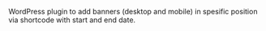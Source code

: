 WordPress plugin to add banners (desktop and mobile) in spesific position via shortcode with start and end date. 
